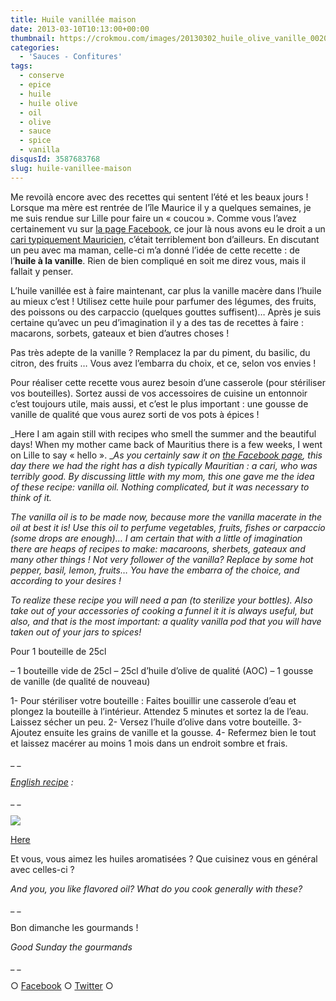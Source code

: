 ```yaml
---
title: Huile vanillée maison
date: 2013-03-10T10:13:00+00:00
thumbnail: https://crokmou.com/images/20130302_huile_olive_vanille_0020.jpg
categories:
  - 'Sauces - Confitures'
tags:
  - conserve
  - epice
  - huile
  - huile olive
  - oil
  - olive
  - sauce
  - spice
  - vanilla
disqusId: 3587683768
slug: huile-vanillee-maison
---
```


Me revoilà encore avec des recettes qui sentent l’été et les beaux jours ! Lorsque ma mère est rentrée de l’île Maurice il y a quelques semaines, je me suis rendue sur Lille pour faire un « coucou ». Comme vous l’avez certainement vu sur [la page Facebook](https://www.facebook.com/pages/CroKMou/148093255259077), ce jour là nous avons eu le droit a un [cari typiquement Mauricien](http://saveursmoriciennes.blogspot.fr/2007/05/cari-poulet-et-crevettes.html), c’était terriblement bon d’ailleurs. En discutant un peu avec ma maman, celle-ci m’a donné l’idée de cette recette : de l’**huile à la vanille**. Rien de bien compliqué en soit me direz vous, mais il fallait y penser.

L’huile vanillée est à faire maintenant, car plus la vanille macère dans l’huile au mieux c’est ! Utilisez cette huile pour parfumer des légumes, des fruits, des poissons ou des carpaccio (quelques gouttes suffisent)… Après je suis certaine qu’avec un peu d’imagination il y a des tas de recettes à faire : macarons, sorbets, gateaux et bien d’autres choses !

Pas très adepte de la vanille ? Remplacez la par du piment, du basilic, du citron, des fruits … Vous avez l’embarra du choix, et ce, selon vos envies !

Pour réaliser cette recette vous aurez besoin d’une casserole (pour stériliser vos bouteilles). Sortez aussi de vos accessoires de cuisine un entonnoir c’est toujours utile, mais aussi, et c’est le plus important : une gousse de vanille de qualité que vous aurez sorti de vos pots à épices !

_Here I am again still with recipes who smell the summer and the beautiful days! When my mother came back of Mauritius there is a few weeks, I went on Lille to say « hello ». __As you certainly saw it on [the Facebook page](https://www.facebook.com/pages/CroKMou/148093255259077), this day there we had the right has a dish typically Mauritian : a cari, who was terribly good. By discussing little with my mom, this one gave me the idea of these recipe: vanilla oil. Nothing complicated, but it was necessary to think of it._

_The vanilla oil is to be made now, because more the vanilla macerate in the oil at best it is! Use this oil to perfume vegetables, fruits, fishes or carpaccio (some drops are enough)… I am certain that with a little of imagination there are heaps of recipes to make: macaroons, sherbets, gateaux and many other things ! Not very follower of the vanilla? Replace by some hot pepper, basil, lemon, fruits… You have the embarra of the choice, and according to your desires !_

_To realize these recipe you will need a pan (to sterilize your bottles). Also take out of your accessories of cooking a funnel it it is always useful, but also, and that is the most important: a quality vanilla pod that you will have taken out of your jars to spices!_

Pour 1 bouteille de 25cl

– 1 bouteille vide de 25cl
– 25cl d’huile d’olive de qualité (AOC)
– 1 gousse de vanille (de qualité de nouveau)

1- Pour stériliser votre bouteille : Faites bouillir une casserole d’eau et plongez la bouteille à l’intérieur. Attendez 5 minutes et sortez la de l’eau. Laissez sécher un peu.
2- Versez l’huile d’olive dans votre bouteille.
3- Ajoutez ensuite les grains de vanille et la gousse.
4- Refermez bien le tout et laissez macérer au moins 1 mois dans un endroit sombre et frais.

_ _

_[English recipe](https://lh3.googleusercontent.com/-KujXPb7Hg_Y/UTxNZbYtL0I/AAAAAAAAGro/HKIPWrPHIvk/s842/vanilla_oil.jpg) :_

_ _

[![](http://www.crokmou.com/wp-content/uploads/2013/03/vanilla_oil-300x2121-300x212.jpg)](http://www.crokmou.com/wp-content/uploads/2013/03/vanilla_oil-300x2121.jpg)

[Here](https://lh3.googleusercontent.com/-KujXPb7Hg_Y/UTxNZbYtL0I/AAAAAAAAGro/HKIPWrPHIvk/s842/vanilla_oil.jpg)

Et vous, vous aimez les huiles aromatisées ? Que cuisinez vous en général avec celles-ci ?

_And you, you like flavored oil? What do you cook generally with these?_

_ _

Bon dimanche les gourmands !

_Good Sunday the gourmands_

_ _

○ [Facebook](https://www.facebook.com/crokmou.blog) ○ [Twitter](https://twitter.com/Crokmou) ○

